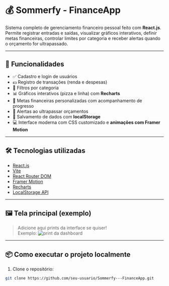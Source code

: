 # 💰 Sommerfy - FinanceApp

Sistema completo de gerenciamento financeiro pessoal feito com **React.js**.  
Permite registrar entradas e saídas, visualizar gráficos interativos, definir metas financeiras, controlar limites por categoria e receber alertas quando o orçamento for ultrapassado.

---

## 🚀 Funcionalidades

- ✅ Cadastro e login de usuários
- 💵 Registro de transações (renda e despesas)
- 🧾 Filtros por categoria
- 📊 Gráficos interativos (pizza e linha) com **Recharts**
- 🎯 Metas financeiras personalizadas com acompanhamento de progresso
- 🚨 Alertas ao ultrapassar orçamentos
- 💾 Salvamento de dados com **localStorage**
- 💻 Interface moderna com CSS customizado e **animações com Framer Motion**

---

## 🛠 Tecnologias utilizadas

- [React.js](https://reactjs.org/)
- [Vite](https://vitejs.dev/)
- [React Router DOM](https://reactrouter.com/)
- [Framer Motion](https://www.framer.com/motion/)
- [Recharts](https://recharts.org/)
- [LocalStorage API](https://developer.mozilla.org/en-US/docs/Web/API/Window/localStorage)

---

## 🖼️ Tela principal (exemplo)

> Adicione aqui prints da interface se quiser!  
> Exemplo:
> ![print da dashboard](./screenshot.png)

---

## 📦 Como executar o projeto localmente

1. Clone o repositório:

```bash
git clone https://github.com/seu-usuario/Sommerfy---FinanceApp.git


